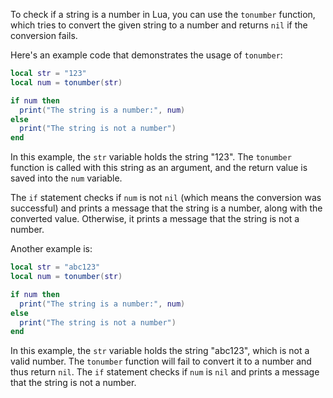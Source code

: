 To check if a string is a number in Lua, you can use the `tonumber` function, which tries to convert the given string to a number and returns `nil` if the conversion fails.

Here's an example code that demonstrates the usage of `tonumber`:

```lua
local str = "123"
local num = tonumber(str)

if num then
  print("The string is a number:", num)
else
  print("The string is not a number")
end
```

In this example, the `str` variable holds the string "123". The `tonumber` function is called with this string as an argument, and the return value is saved into the `num` variable.

The `if` statement checks if `num` is not `nil` (which means the conversion was successful) and prints a message that the string is a number, along with the converted value. Otherwise, it prints a message that the string is not a number.


Another example is:

```lua
local str = "abc123"
local num = tonumber(str)

if num then
  print("The string is a number:", num)
else
  print("The string is not a number")
end
```

In this example, the `str` variable holds the string "abc123", which is not a valid number. The `tonumber` function will fail to convert it to a number and thus return `nil`. The `if` statement checks if `num` is `nil` and prints a message that the string is not a number.